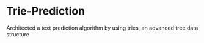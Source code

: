 # Trie-Prediction
Architected a text prediction algorithm by using tries, an advanced tree data structure
